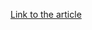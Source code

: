 [Link to the article](https://blog.google/threat-analysis-group/tracking-cyber-activity-eastern-europe)
